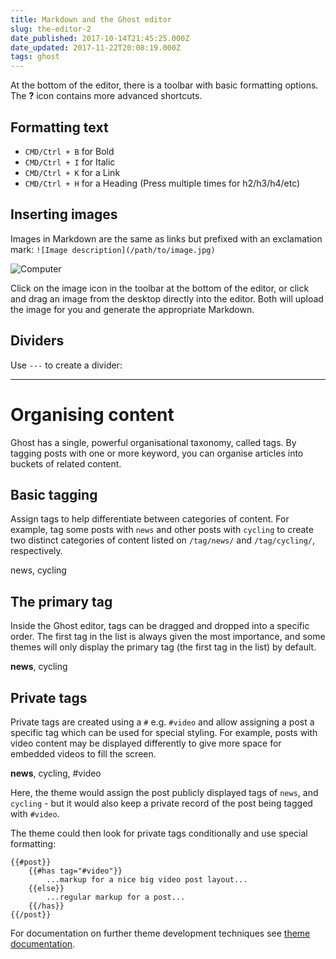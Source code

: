 ```yaml
---
title: Markdown and the Ghost editor
slug: the-editor-2
date_published: 2017-10-14T21:45:25.000Z
date_updated: 2017-11-22T20:08:19.000Z
tags: ghost
---
```


At the bottom of the editor, there is a toolbar with basic formatting options. The **?** icon contains more advanced shortcuts.

## Formatting text

- `CMD/Ctrl + B` for Bold
- `CMD/Ctrl + I` for Italic
- `CMD/Ctrl + K` for a Link
- `CMD/Ctrl + H` for a Heading (Press multiple times for h2/h3/h4/etc)

## Inserting images

Images in Markdown are the same as links but prefixed with an exclamation mark:
`![Image description](/path/to/image.jpg)`

![Computer](https://casper.ghost.org/v1.0.0/images/computer.jpg)

Click on the image icon in the toolbar at the bottom of the editor, or click and drag an image from the desktop directly into the editor. Both will upload the image for you and generate the appropriate Markdown.

## Dividers

Use `---` to create a divider:

---

# Organising content

Ghost has a single, powerful organisational taxonomy, called tags. By tagging posts with one or more keyword, you can organise articles into buckets of related content.

## Basic tagging

Assign tags to help differentiate between categories of content. For example, tag some posts with `news` and other posts with `cycling` to create two distinct categories of content listed on `/tag/news/` and `/tag/cycling/`, respectively.

news, cycling

## The primary tag

Inside the Ghost editor, tags can be dragged and dropped into a specific order. The first tag in the list is always given the most importance, and some themes will only display the primary tag (the first tag in the list) by default.

**news**, cycling

## Private tags

Private tags are created using a `#` e.g. `#video` and allow assigning a post a specific tag which can be used for special styling. For example, posts with video content may be displayed differently to give more space for embedded videos to fill the screen.

**news**, cycling, #video

Here, the theme would assign the post publicly displayed tags of `news`, and `cycling` - but it would also keep a private record of the post being tagged with `#video`.

The theme could then look for private tags conditionally and use special formatting:

    {{#post}}
        {{#has tag="#video"}}
            ...markup for a nice big video post layout...
        {{else}}
            ...regular markup for a post...
        {{/has}}
    {{/post}}
    

For documentation on further theme development techniques see [theme documentation](https://themes.ghost.org/).
